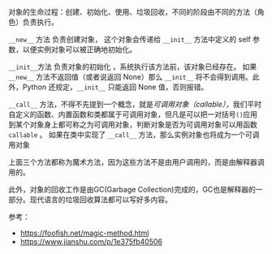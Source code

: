  对象的生命过程：创建、初始化、使用、垃圾回收，不同的阶段由不同的方法（角色）负责执行。 

 `__new__` 方法 负责创建对象， 这个对象会传递给 `__init__` 方法中定义的 self 参数，以便实例对象可以被正确地初始化。 

 `__init__`方法 负责对象的初始化 ，系统执行该方法前，该对象已经存在。 如果 `__new__` 方法不返回值（或者说返回 None）那么 `__init__` 将不会得到调用。此外，Python 还规定，`__init__` 只能返回 None 值，否则报错。

 `__call__` 方法，不得不先提到一个概念，就是*可调用对象（callable）*，我们平时自定义的函数、内置函数和类都属于可调用对象，但凡是可以把一对括号`()`应用到某个对象身上都可称之为可调用对象，判断对象是否为可调用对象可以用函数 `callable` 。 如果在类中实现了 `__call__` 方法，那么实例对象也将成为一个可调用对象

上面三个方法都称为魔术方法，因为这些方法不是由用户调用的，而是由解释器调用的。

此外，对象的回收工作是由GC(Garbage Collection)完成的，GC也是解释器的一部分。现代语言的垃圾回收算法都可以写好多内容。



参考：

- https://foofish.net/magic-method.html
- https://www.jianshu.com/p/1e375fb40506